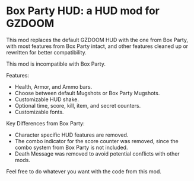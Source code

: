 # Box Party HUD: a HUD mod for GZDOOM

This mod replaces the default GZDOOM HUD with the one from Box Party, with most features from Box Party intact, and other features cleaned up or rewritten for better compatibility.

This mod is incompatible with Box Party.

Features:
- Health, Armor, and Ammo bars.
- Choose between default Mugshots or Box Party Mugshots.
- Customizable HUD shake.
- Optional time, score, kill, item, and secret counters.
- Customizable fonts.

Key Differences from Box Party:
- Character specific HUD features are removed.
- The combo indicator for the score counter was removed, since the combo system from Box Party is not included.
- Death Message was removed to avoid potential conflicts with other mods.

Feel free to do whatever you want with the code from this mod.
